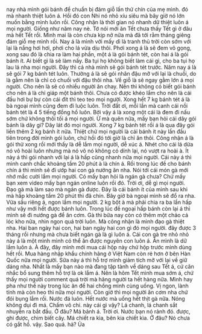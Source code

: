 nay nhà mình gói bánh để chuẩn bị đám giỗ lần thứ chín của mẹ mình. đó mà nhanh thiệt luôn á. Hồi đó con Nhi nó nhỏ xíu siêu mà bây giờ nó lớn muốn bằng mình luôn rồi. Công nhận là thời gian nó nhanh dữ thiệt luôn á mọi người. Giống như năm nay nè. Tớ nói mới ăn Tết chưa thấy Tết gì ở đâu mà hết Tết rồi. Mình mai là còn chưa kịp nở nữa mà đã tới rằm tháng giêng đám giỗ mẹ mình rồi. Nay á là mình với mấy dì là tranh thủ trời còn sớm với lại là nắng hơi hơi, phơi cho lá vừa dịu thôi. Phơi xong á là sẽ đem vô gọng, xong sau đó là chia ra làm hai phần, một á là gói bánh tét, còn hai á là gói bánh ít. Ai biết gì là sẽ làm nấy. Ba tụi họ không biết làm cái gì, cho ba tụi họ lau lá nha mọi người. Đây thì cả nhà mình sẽ gói bánh tét trước. Năm nay á là sẽ gói 7 kg bánh tét luôn. Thường á là sẽ gói nhân đậu mỡ với lại là chuối, do là gằm nên là chỉ có chuối với đậu thôi nha. Về giỗ là sẽ ngay gằm lớn á mọi người. Cho nên là sẽ có nhiều người ăn chay. Nên thì không có biết gói bánh cho nên á là chỉ giáp một bánh thôi. Chưa có được khéo lắm cho nên là cái đầu hơi bự bự còn cái đít thì teo teo mọi người. Xong hết 7 kg bánh tét á là bà ngoại mình cũng đem đi luộc luôn. Trời đất ơi, mỗi lần mà canh cái nồi bánh tét là 4 5 tiếng đồng hồ luôn. Bởi vậy á là xong một cái là đem đi nấu sớm chứ không thôi tối á mọi người. Ừ mà quên nữa, mấy bạn hỏi cái dây gói bánh là dây gì? Dây lát đó mọi người. Xong 7 kg bánh tét rồi á là qua đây gói liền thêm 2 kg bánh ít nữa. Thiệt chứ mọi người là cái bánh ít này lần đầu tiên trong đời mình gói luôn, chứ hồi đó tới giờ là chỉ ăn thôi. Công nhận á là gói thử xong rồi mới thấy là dễ lắm mọi người, dễ xúc á. Nhét cho cái lá dừa nó vô hoài luôn nhưng mà nó vô nó không có dính lại, nó vượt ra hoài à. Ít này á thì gói nhanh với lại á là hấp cũng nhanh nữa mọi người. Cái này á thì mình canh chắc khoảng tầm 20 phút à là chín á. Rồi trong lúc đề cho bánh chín á thì mình sẽ đi ướp hai con gà nướng ăn nha. Nói tới cái món gà mới nhớ mắc cười lắm mọi người. Có mấy bạn hỏi là ngán gà chưa? Chứ mấy bạn xem video mấy bạn ngán online luôn rồi đó. Trời ơi, dễ gì mọi người. Đạo gà mà làm sao mà ngán gà được. Đây là cái bánh ít của mình sau khi mà hấp khoảng tầm 20 phút thì đã chín. Bây giờ bà ngoại mình sẽ đổ ra nha. Vừa sầu riêng á, ngon lắm mọi người. 2 kg bột à mà phải chia ra ba lần hấp như vậy mới hết được bánh luôn. Trong lúc đề ngoại hấp bánh còn lại á thì mình sẽ đi nướng gà để ăn cơm. Gà thì bữa nay còn có thêm một chảo cá lóc kho nữa, nhìn ngon quá trời luôn. Mà công nhận là mình đạo gà thiệt nha. Hai ban ngày hai con, hai ban ngày hai con gì đó mọi người. đây được 3 tháng rồi nhưng mà chưa biết ngán gà là gì luôn á. Cái con gà tre nhỏ nhỏ này á là một mình mình có thể ăn được nguyên con luôn á. Ăn mình là dữ lắm luôn á. À đây, đây mình mới mua cái hộp này chứ hộp trước mình dùng hết rồi. Mua hàng nhập khẩu chính hãng ở Việt Nam còn rẻ hơn ở bên Hàn Quốc nữa mọi người. Sữa này á thì hỗ trợ mình giảm tích mỡ với lại về giữ dáng nha. Nhất là mấy bạn nào mà đang tập tành về dáng sau Tết á, cứ cân nhắc bổ sung thêm hỗ trợ là ok lắm á. Nên là hôm Tết mình mua sớm á, chứ thấy mọi người comment quá trời mà hãng người ta hết hàng nữa. Mình hay pha như thế này trong lúc ăn để hai chồng mình cùng uống. Vị ngon, lành tính mà còn heo thì nữa mọi người. Còn giờ thì mọi người ăn cơm nha chứ đói bụng lắm rồi. Nước đá luôn. Hết nước mà uống hết thịt gà nữa. Nóng không dụi đi má. Chấm vô chi. này cái gì vậy? Lá chanh, lá chanh sắt nhuyễn ra bắt đầu. Ở đâu? Má bảnh á. Trời ơi. Nước bạn nó rảnh đó. được, ghi được, chim biết cây. Má chiết ra kìa, bên kia chiết kìa. Ở đâu? Nó chưa có gắt hổ. vậy. Sao quá. hả? Ủa
